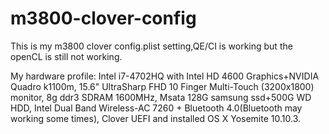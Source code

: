 # m3800-clover-config
This is my m3800 clover config.plist setting,QE/CI is working but the openCL is still not working.

My hardware profile: 
Intel i7-4702HQ with Intel HD 4600 Graphics+NVIDIA Quadro k1100m,
15.6" UltraSharp FHD 10 Finger Multi-Touch (3200x1800) monitor,
8g ddr3 SDRAM 1600MHz,
Msata 128G samsung ssd+500G WD HDD,
Intel Dual Band Wireless-AC 7260 + Bluetooth 4.0(Bluetooth may working some times),
Clover UEFI and installed OS X Yosemite 10.10.3.
